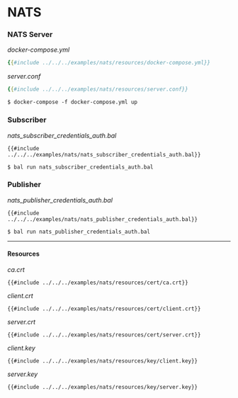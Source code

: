 # NATS

### NATS Server

_docker-compose.yml_
```yaml
{{#include ../../../examples/nats/resources/docker-compose.yml}}
```

_server.conf_
```yaml
{{#include ../../../examples/nats/resources/server.conf}}
```

```shell
$ docker-compose -f docker-compose.yml up
```

### Subscriber

_nats_subscriber_credentials_auth.bal_
```ballerina
{{#include ../../../examples/nats/nats_subscriber_credentials_auth.bal}}
```

```shell
$ bal run nats_subscriber_credentials_auth.bal
```

### Publisher

_nats_publisher_credentials_auth.bal_
```ballerina
{{#include ../../../examples/nats/nats_publisher_credentials_auth.bal}}
```

```shell
$ bal run nats_publisher_credentials_auth.bal
```

---

#### Resources

_ca.crt_
```
{{#include ../../../examples/nats/resources/cert/ca.crt}}
```

_client.crt_
```
{{#include ../../../examples/nats/resources/cert/client.crt}}
```

_server.crt_
```
{{#include ../../../examples/nats/resources/cert/server.crt}}
```

_client.key_
```
{{#include ../../../examples/nats/resources/key/client.key}}
```

_server.key_
```
{{#include ../../../examples/nats/resources/key/server.key}}
```
